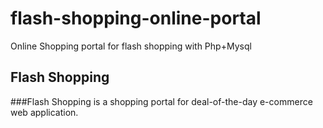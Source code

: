 # flash-shopping-online-portal
Online Shopping portal for flash shopping with Php+Mysql
## Flash Shopping

###Flash Shopping is a shopping portal for deal-of-the-day e-commerce web application.

